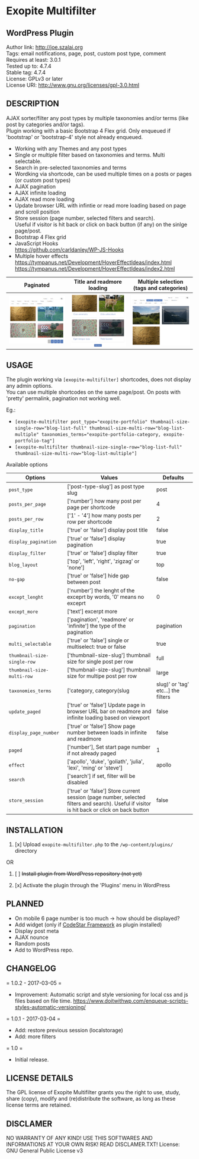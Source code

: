 # Exopite Multifilter
## WordPress Plugin

Author link: http://joe.szalai.org <br />
Tags: email notifications, page, post, custom post type, comment <br />
Requires at least: 3.0.1 <br />
Tested up to: 4.7.4 <br />
Stable tag: 4.7.4 <br />
License: GPLv3 or later <br />
License URI: http://www.gnu.org/licenses/gpl-3.0.html <br />

DESCRIPTION
-----------

AJAX sorter/filter any post types by multiple taxonomies and/or terms (like post by categories and/or tags). <br />
Plugin working with a basic Bootstrap 4 Flex grid. Only enqueued if 'bootstrap' or 'bootstrap-4' style not already enqueued.

* Working with any Themes and any post types
* Single or multiple filter based on taxonomies and terms. Multi selectable.
* Search in pre-selected taxonomies and terms
* Wordking via shortcode, can be used multiple times on a posts or pages (or custom post types)
* AJAX pagination
* AJAX infinite loading
* AJAX read more loading
* Update browser URL with infintie or read more loading based on page and scroll position
* Store session (page number, selected filters and search). <br />
Useful if visitor is hit back or click on back button (if any) on the sinlge page/post.
* Bootstrap 4 Flex grid
* JavaScript Hooks <br />
https://github.com/carldanley/WP-JS-Hooks
* Multiple hover effects <br />
https://tympanus.net/Development/HoverEffectIdeas/index.html <br />
https://tympanus.net/Development/HoverEffectIdeas/index2.html

Paginated                  |  Title and readmore loading |  Multiple selection  <br />(tags and categories)
:-------------------------:|:---------------------------:|:-------------------------:
![](screenshot-1.png)      |  ![](screenshot-2.png)      |  ![](screenshot-3.png)

USAGE
-----

The plugin working via `[exopite-multifilter]` shortcodes, does not display any admin options. <br />
You can use multiple shortcodes on the same page/post. On posts with 'pretty' permalink, pagination not working well.

Eg.:
* `[exopite-multifilter post_type="exopite-portfolio" thumbnail-size-single-row="blog-list-full" thumbnail-size-multi-row="blog-list-multiple" taxonomies_terms="exopite-portfolio-category, exopite-portfolio-tag"]`
* `[exopite-multifilter thumbnail-size-single-row="blog-list-full" thumbnail-size-multi-row="blog-list-multiple"]`

Available options

| Options                            | Values                                                                       | Defaults
| ---------------------------------- | ---------------------------------------------------------------------------- | --------
| `post_type`                        | ['post-type-slug'] as post type slug                                         | post
| `posts_per_page`                   | ['number'] how many post per page per shortcode                              | 4
| `posts_per_row`                    | ['1' - '4'] how many posts per row per shortcode                             | 2
| `display_title`                    | ['true' or 'false'] display post title                                       | false
| `display_pagination`               | ['true' or 'false'] display pagination                                       | true
| `display_filter`                   | ['true' or 'false'] display filter                                           | true
| `blog_layout`                      | ['top', 'left', 'right', 'zigzag' or 'none']                                 | top
| `no-gap`                           | ['true' or 'false'] hide gap between post                                    | false
| `except_lenght`                    | ['number'] the lenght of the exceprt by words, '0' means no exceprt          | 0
| `except_more`                      | ['text'] excerpt more                                                        |
| `pagination`                       | ['pagination', 'readmore' or 'infinite'] the type of the pagination          | pagination
| `multi_selectable`                 | ['true' or 'false'] single or multiselect: true or false                     | true
| `thumbnail-size-single-row`        | ['thumbnail-size-slug'] thumbnail size for single post per row               | full
| `thumbnail-size-multi-row`         | ['thumbnail-size-slug'] thumbnail size for multipe post per row              | large
| `taxonomies_terms`                 | ['category, category(slug|slug)' or 'tag' etc...] the filters                | category
| `update_paged`                     | ['true' or 'false'] Update page in browser URL bar on readmore and infinite loading based on viewport | false
| `display_page_number`              | ['true' or 'false'] Show page number between loads in infinite and readmore  | false
| `paged`                            | ['number'], Set start page number if not already paged                       | 1
| `effect`                           | ['apollo', 'duke', 'goliath', 'julia', 'lexi', 'ming' or 'steve']            | apollo
| `search`                           | ['search'] if set, filter will be disabled                                   |
| `store_session`                    | ['true' or 'false'] Store current session (page number, selected filters and search). Useful if visitor is hit back or click on back button | false

INSTALLATION
------------

1. [x] Upload `exopite-multifilter.php` to the `/wp-content/plugins/` directory

OR

1. [ ] ~~Install plugin from WordPress repository (not yet)~~

2. [x] Activate the plugin through the 'Plugins' menu in WordPress

PLANNED
-------

* On mobile 6 page number is too much -> how should be displayed?
* Add widget (only if [CodeStar Framework](http://codestarframework.com/) as plugin installed)
* Display post meta
* AJAX nounce
* Random posts
* Add to WordPress repo.

CHANGELOG
---------

= 1.0.2 - 2017-03-05 =
* Improvement: Automatic script and style versioning for local css and js files based on file time.
https://www.doitwithwp.com/enqueue-scripts-styles-automatic-versioning/

= 1.0.1 - 2017-03-04 =
* Add: restore previous session (localstorage)
* Add: more filters

= 1.0 =
* Initial release.

LICENSE DETAILS
---------------
The GPL license of Exopite Multifilter grants you the right to use, study, share (copy), modify and (re)distribute the software, as long as these license terms are retained.

DISCLAMER
---------

NO WARRANTY OF ANY KIND! USE THIS SOFTWARES AND INFORMATIONS AT YOUR OWN RISK! READ DISCLAMER.TXT!
License: GNU General Public License v3
